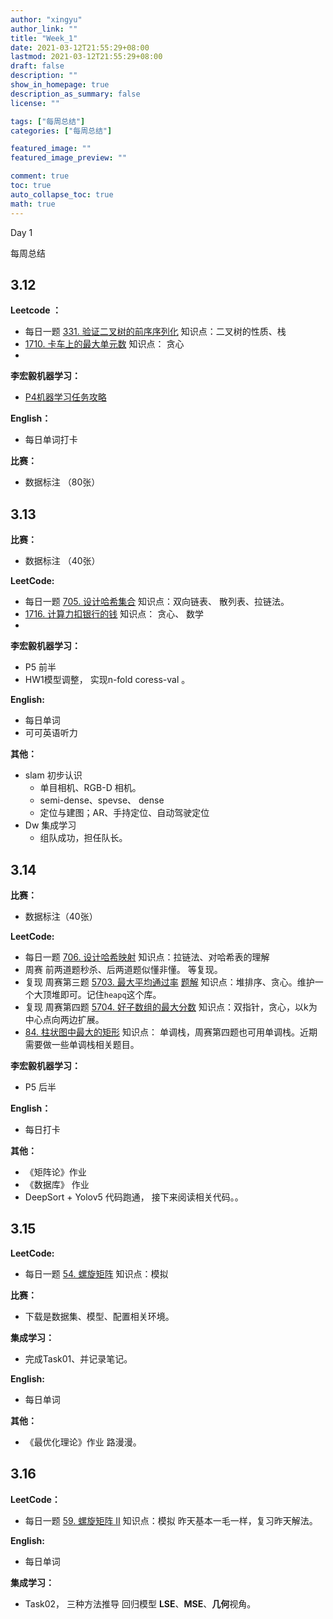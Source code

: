 ```yaml
---
author: "xingyu"
author_link: ""
title: "Week_1"
date: 2021-03-12T21:55:29+08:00
lastmod: 2021-03-12T21:55:29+08:00
draft: false
description: ""
show_in_homepage: true
description_as_summary: false
license: ""

tags: ["每周总结"]
categories: ["每周总结"]

featured_image: ""
featured_image_preview: ""

comment: true
toc: true
auto_collapse_toc: true
math: true
---
```


Day 1 

每周总结

<!--more-->

##  3.12

**Leetcode ：**

* 每日一题  [331. 验证二叉树的前序序列化](https://leetcode-cn.com/problems/verify-preorder-serialization-of-a-binary-tree/)   知识点：二叉树的性质、栈
* [1710. 卡车上的最大单元数](https://leetcode-cn.com/problems/maximum-units-on-a-truck/)   知识点： 贪心
* 

**李宏毅机器学习：**

* [P4机器学习任务攻略](https://www.bilibili.com/video/BV1Wv411h7kN?p=4)

**English：**

* 每日单词打卡

**比赛：**

* 数据标注 （80张）

##  3.13

**比赛：**

* 数据标注 （40张）

**LeetCode:**

* 每日一题   [705. 设计哈希集合](https://leetcode-cn.com/problems/design-hashset/)   知识点：双向链表、 散列表、拉链法。
* [1716. 计算力扣银行的钱](https://leetcode-cn.com/problems/calculate-money-in-leetcode-bank/)   知识点： 贪心、 数学
* 

**李宏毅机器学习：**

* P5  前半
* HW1模型调整， 实现n-fold coress-val 。

**English:**

* 每日单词 
* 可可英语听力

**其他：**

* slam 初步认识    
  * 单目相机、RGB-D 相机。
  * semi-dense、spevse、 dense
  * 定位与建图；AR、手持定位、自动驾驶定位
* Dw 集成学习
  * 组队成功，担任队长。

## 3.14

**比赛：**

* 数据标注（40张）

**LeetCode:**

* 每日一题 [706. 设计哈希映射](https://leetcode-cn.com/problems/design-hashmap/)    知识点：拉链法、对哈希表的理解
* 周赛    前两道题秒杀、后两道题似懂非懂。  等复现。
* 复现 周赛第三题      [5703. 最大平均通过率](https://leetcode-cn.com/problems/maximum-average-pass-ratio/)      [题解](https://leetcode-cn.com/problems/maximum-average-pass-ratio/solution/python-dfsbu-xing-da-ding-dui-niu-bi-by-6gubx/)   知识点：堆排序、贪心。维护一个大顶堆即可。记住`heapq`这个库。 
* 复现  周赛第四题    [5704. 好子数组的最大分数](https://leetcode-cn.com/problems/maximum-score-of-a-good-subarray/)   知识点：双指针，贪心，以k为中心点向两边扩展。
*  [84. 柱状图中最大的矩形](https://leetcode-cn.com/problems/largest-rectangle-in-histogram/)    知识点： 单调栈，周赛第四题也可用单调栈。近期需要做一些单调栈相关题目。

**李宏毅机器学习：**

* P5 后半

**English：**

* 每日打卡

**其他：**

* 《矩阵论》作业
* 《数据库》 作业
* DeepSort + Yolov5 代码跑通， 接下来阅读相关代码。。

## 3.15

**LeetCode:**

* 每日一题  [54. 螺旋矩阵](https://leetcode-cn.com/problems/spiral-matrix/)    知识点：模拟 

**比赛：**

* 下载是数据集、模型、配置相关环境。

**集成学习：**

* 完成Task01、并记录笔记。

**English:**

* 每日单词

**其他：**

* 《最优化理论》作业     路漫漫。 

## 3.16

**LeetCode：**

* 每日一题 [59. 螺旋矩阵 II](https://leetcode-cn.com/problems/spiral-matrix-ii/)    知识点：模拟    昨天基本一毛一样，复习昨天解法。

**English:**

* 每日单词

**集成学习：**

* Task02， 三种方法推导 回归模型  **LSE**、**MSE**、**几何**视角。

















